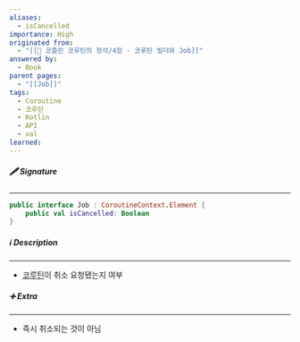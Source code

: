 ```yaml
---
aliases:
  - isCancelled
importance: High
originated from:
  - "[[📘 코틀린 코루틴의 정석/4장 - 코루틴 빌더와 Job]]"
answered by:
  - Book
parent pages:
  - "[[Job]]"
tags:
  - Coroutine
  - 코루틴
  - Kotlin
  - API
  - val
learned:
---
```

##### 🖋️ Signature
---
```Kotlin
public interface Job : CoroutineContext.Element {
    public val isCancelled: Boolean
}
```

##### ℹ️ Description
---
- [코루틴](코루틴.md)이 취소 요청됐는지 여부

##### ➕ Extra
---
- 즉시 취소되는 것이 아님
